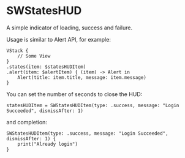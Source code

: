 # SWStatesHUD

A simple indicator of loading, success and failure.

Usage is similar to Alert API, for example:
```
VStack {
    // Some View
}
.states(item: $statesHUDItem)
.alert(item: $alertItem) { (item) -> Alert in
    Alert(title: item.title, message: item.message)
}
```

You can set the number of seconds to close the HUD:
```
statesHUDItem = SWStatesHUDItem(type: .success, message: "Login Succeeded", dismissAfter: 1)
```

and completion:
```
SWStatesHUDItem(type: .success, message: "Login Succeeded", dismissAfter: 1) {
    print("Already login")
}
